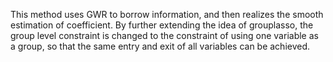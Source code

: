 This method uses GWR to borrow information, and then realizes the smooth estimation of coefficient. By further extending the idea of grouplasso, the group level constraint is changed to the constraint of using one variable as a group, 
so that the same entry and exit of all variables can be achieved.
